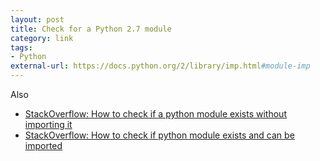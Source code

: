 ```yaml
---
layout: post
title: Check for a Python 2.7 module
category: link
tags:
- Python
external-url: https://docs.python.org/2/library/imp.html#module-imp
---
```

Also

- [StackOverflow: How to check if a python module exists without importing it](https://stackoverflow.com/questions/14050281/how-to-check-if-a-python-module-exists-without-importing-it)
- [StackOverflow: How to check if python module exists and can be imported](https://stackoverflow.com/questions/5847934/how-to-check-if-python-module-exists-and-can-be-imported)

